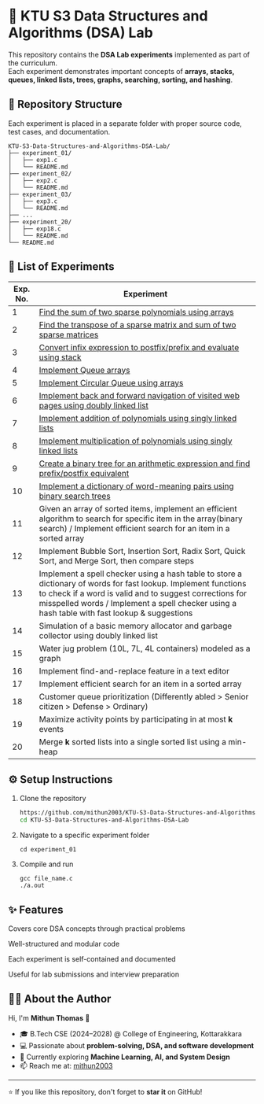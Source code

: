 # 📘 KTU S3 Data Structures and Algorithms (DSA) Lab

This repository contains the **DSA Lab experiments** implemented as part of the curriculum.  
Each experiment demonstrates important concepts of **arrays, stacks, queues, linked lists, trees, graphs, searching, sorting, and hashing**.

## 📂 Repository Structure

Each experiment is placed in a separate folder with proper source code, test cases, and documentation.

```
KTU-S3-Data-Structures-and-Algorithms-DSA-Lab/
├── experiment_01/
│   ├── exp1.c
│   └── README.md
├── experiment_02/
│   ├── exp2.c
│   └── README.md
├── experiment_03/
│   ├── exp3.c
│   └── README.md
├── ...
├── experiment_20/
│   ├── exp18.c
│   └── README.md
└── README.md

```

## 🧪 List of Experiments

| Exp. No. | Experiment                                                                                                                                                                                                                                                                 |
| -------- | -------------------------------------------------------------------------------------------------------------------------------------------------------------------------------------------------------------------------------------------------------------------------- |
| 1        | [Find the sum of two sparse polynomials using arrays](./experiment_01)                                                                                                                                                                                                      |
| 2        | [Find the transpose of a sparse matrix and sum of two sparse matrices](./experiment_02)                                                                                                                                                                                     |
| 3        | [Convert infix expression to postfix/prefix and evaluate using stack](./experiment_03)                                                                                                                                                                                      |
| 4        | [Implement Queue arrays](./experiment_04_5/)                                                                                                                                                                                                                                |
| 5        | [Implement Circular Queue using arrays](./experiment_04_5/)                                                                                                                                                                                                                 |
| 6        | [Implement back and forward navigation of visited web pages using doubly linked list](./experiment_06)                                                                                                                                                                      |
| 7        | [Implement addition of polynomials using singly linked lists](./experiment_07_8/)                                                                                                                                                                                           |
| 8        | [Implement multiplication of polynomials using singly linked lists](./experiment_07_8/)                                                                                                                                                                                     |
| 9        | [Create a binary tree for an arithmetic expression and find prefix/postfix equivalent](./experiment_09/)                                                                                                                                                                    |
| 10       | [Implement a dictionary of word-meaning pairs using binary search trees](./experiment_10/)                                                                                                                                                                                 |
| 11       | Given an array of sorted items, implement an efficient algorithm to search for specific item in the array(binary search) / Implement efficient search for an item in a sorted array                                                                                        |
| 12       | Implement Bubble Sort, Insertion Sort, Radix Sort, Quick Sort, and Merge Sort, then compare steps                                                                                                                                                                          |
| 13       | Implement a spell checker using a hash table to store a dictionary of words for fast lookup. Implement functions to check if a word is valid and to suggest corrections for misspelled words / Implement a spell checker using a hash table with fast lookup & suggestions |
| 14       | Simulation of a basic memory allocator and garbage collector using doubly linked list                                                                                                                                                                                      |
| 15       | Water jug problem (10L, 7L, 4L containers) modeled as a graph                                                                                                                                                                                                              |
| 16       | Implement find-and-replace feature in a text editor                                                                                                                                                                                                                        |
| 17       | Implement efficient search for an item in a sorted array                                                                                                                                                                                                                   |
| 18       | Customer queue prioritization (Differently abled > Senior citizen > Defense > Ordinary)                                                                                                                                                                                    |
| 19       | Maximize activity points by participating in at most **k** events                                                                                                                                                                                                          |
| 20       | Merge **k** sorted lists into a single sorted list using a min-heap                                                                                                                                                                                                        |

## ⚙️ Setup Instructions

1. Clone the repository

   ```bash
   https://github.com/mithun2003/KTU-S3-Data-Structures-and-Algorithms-DSA-Lab
   cd KTU-S3-Data-Structures-and-Algorithms-DSA-Lab
   ```

2. Navigate to a specific experiment folder

   ```
   cd experiment_01
   ```

3. Compile and run
   ```
   gcc file_name.c
   ./a.out
   ```

## ✨ Features

Covers core DSA concepts through practical problems

Well-structured and modular code

Each experiment is self-contained and documented

Useful for lab submissions and interview preparation

## 👨‍💻 About the Author

Hi, I'm **Mithun Thomas** 👋

- 🎓 B.Tech CSE (2024–2028) @ College of Engineering, Kottarakkara
- 💻 Passionate about **problem-solving, DSA, and software development**
- 🌱 Currently exploring **Machine Learning, AI, and System Design**
- 📫 Reach me at: [mithun2003](https://github.com/mithun2003)

---

⭐ If you like this repository, don't forget to **star it** on GitHub!
